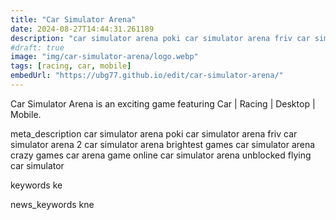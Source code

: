 ```yaml
---
title: "Car Simulator Arena"
date: 2024-08-27T14:44:31.261189
description: "car simulator arena poki car simulator arena friv car simulator arena 2 car simulator arena brightest games car simulator arena crazy games car arena game online car simulator arena unblocked flying car simulator"
#draft: true
image: "img/car-simulator-arena/logo.webp"
tags: [racing, car, mobile]
embedUrl: "https://ubg77.github.io/edit/car-simulator-arena/"
---
```


Car Simulator Arena is an exciting game featuring Car | Racing | Desktop | Mobile.

meta_description
car simulator arena poki car simulator arena friv car simulator arena 2 car simulator arena brightest games car simulator arena crazy games car arena game online car simulator arena unblocked flying car simulator


keywords
ke


news_keywords
kne
